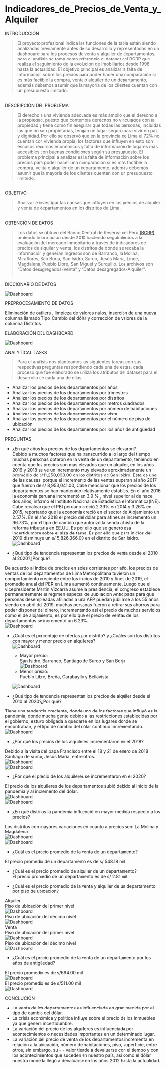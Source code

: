 # Indicadores_de_Precios_de_Venta_y_Alquiler
INTRODUCCIÓN
>El proyecto profesional indica las funciones de la tabla están siendo analizadas previamente antes de su desarrollo y representadas en un dashboard para los procesos de venta y alquiler de departamentos, para el análisis se toma como referencia el dataset del BCRP que realiza el seguimiento de la evolución de imobiliarios desde 1998 hasta la actualidad. El objetivo principal es analizar la falta de información sobre los precios para poder hacer una comparación si es más factible la compra, venta o alquiler de un departamento,  además debemos asumir que la mayoría de los clientes cuentan con un presupuesto limitado.<br>
<br>
DESCRIPCIÓN DEL PROBLEMA

>El derecho a una vivienda adecuada es más amplio que el derecho a la propiedad, puesto que contempla derechos no vinculados con la propiedad y tiene como fin asegurar que todas las personas, incluidas las que no son propietarias, tengan un lugar seguro para vivir en paz y dignidad.
Por ello se observó que en la provincia de Lima el 72% no cuentan con vivienda propia, los factores que influyen en esto son escasos recursos económicos y falta de información de lugares más accesibles con buenas condiciones según su presupuesto.
El problema principal a analizar es la falta de información sobre los precios para poder hacer una comparación si es más factible la compra, venta o alquiler de un departamento,  además debemos asumir que la mayoría de los clientes cuentan con un presupuesto limitado.<br>
<br>
OBJETIVO

>Analizar e investigar las causas que influyen en los precios de alquiler y venta de departamentos en los distritos de Lima.<br>
<br>
OBTENCIÓN DE DATOS

>Los datos se obtuvo del Banco Central de Reserva del Perú [(BCRP)](https://www.bcrp.gob.pe/estadisticas/indicador-de-precios-de-venta-de-departamentos.html), teniendo información desde 2010 haciendo seguimientos a la evaluación del mercado inmobiliario a través de indicadores de precios de alquiler y venta, los distritos de dónde se recaba la información y generan ingresos son de Barranco, la Molina, Miraflores, San Borja, 
San Isidro, Surco, Jesús María, Lince, Magdalena, Pueblo Libre, San Miguel y Surquillo.
Los archivos son “Datos desagregados-Venta” y  “Datos desagregados-Alquiler”.<br><br>

DICCIONARIO DE DATOS<br>

![Dashboard](https://github.com/LPaola614/Indicadores_de_Precios_de_Venta_y_Alquiler/blob/main/Proyecto_ADE/Tabla_Datos.PNG)<br>

PREPROCESAMIENTO DE DATOS

Eliminación de outliers , limpieza de valores nulos, inserción de una nueva columna llamado Tipo_Cambio del dólar y corrección de valores de la columna Distritos.

ELABORACIÓN DEL DASHBOARD

![Dashboard](https://github.com/LPaola614/Indicadores_de_Precios_de_Venta_y_Alquiler/blob/main/Proyecto_ADE/dashboard.png?raw=true)

ANALYTICAL TASKS

>Para el análisis nos planteamos las siguientes tareas con sus respectivas preguntas respondiendo cada una de estas, cada proceso que fue elaborado se utiliza los atributos  del dataset para el desarrollo de cada una de ellas.<br>
- Analizar los precios de los departamentos por años<br>
- Analizar los precios de los departamentos por trimestres<br> 
- Analizar los precios de los departamentos por distritos<br> 
- Analizar los precios de los departamentos por metros cuadrados<br>  
- Analizar los precios de los departamentos por número de habitaciones<br>
- Analizar los precios de los departamentos por vista<br>
- Analizar los precios de los departamentos por el número de piso de ubicación<br>
- Analizar los precios de los departamentos por los años de antigüedad<br>

PREGUNTAS 
  - ¿En qué años los precios de los departamentos se elevaron?<br>
Debido a muchos factores que ha transcurrido a lo largo del tiempo muchas personas optaron en la venta de un departamento, teniendo en cuenta que los precios son más elevados que un alquiler, en los años 2016 y 2018 se ve un incremento muy elevado  aproximadamente un promedio de s/11,258,038.00 en los distritos de San Isidro.
 Esta es una de las causas, porque el incremento de las ventas superan al año 2017 que fueron de  s/ 8,953,041.00, Cabe mencionar que los precios de los departamentos se han mantenido relativamente estables.
En el año 2016 la economía peruana incrementó un 3.9 % , nivel superior al de hace dos años, informó el Instituto Nacional de Estadística e Informática(INE). Cabe recalcar que el PBI peruano creció 2.39% en 2014 y 3.26% en 2015, reportando que la economía creció en el sector de Alojamiento un 2.57%. En el año 2018 el precio del dólar para afines se incrementó un 96.73%, por el tipo de cambio que autorizó la senda alcista de la reforma tributaria en EE.UU. Es por ello que se generó esa incertidumbre sobre el alza de tasas. Es por ello que para inicios del 2019 disminuye un s/ 5,826,366.00 en el distrito de San Isidro.
![Dashboard](https://github.com/LPaola614/Indicadores_de_Precios_de_Venta_y_Alquiler/blob/main/Proyecto_ADE/en_que%20a%C3%B1o__se_elevo.PNG)<br>

  - ¿Qué tipo de tendencia representan los precios de venta desde el 2010 al 2020?¿Por qué?<br>

 De acuerdo al índice de precios en soles corrientes por año, los precios de ventas de los departamentos de Lima Metropolitana tuvieron un comportamiento creciente entre los inicios de 2010  y fines de 2019, el promedio anual del PER en Lima aumentó continuamente.  Luego que el vicepresidente Martín Vizcarra asume la presidencia, el congreso establece permanentemente el régimen especial de Jubilación Anticipada para que personas  desempleadas afiliadas a una AFP puedan jubilarse a los 55 años siendo en abril del 2019, muchas personas fueron a retirar sus ahorros para poder disponer del dinero, incrementando así el precio de muchos servicios como el de alojamiento, es por ello que el precio de  ventas de los  departamentos se incrementó un 6.23%.<br>
![Dashboard](https://github.com/LPaola614/Indicadores_de_Precios_de_Venta_y_Alquiler/blob/main/Proyecto_ADE/Tendencias_2010_2020.PNG)<br>
- ¿Cuál es el porcentaje de ofertas por distrito? y ¿Cuáles son los distritos con mayor y menor precio en alquileres?<br>
![Dashboard](https://github.com/LPaola614/Indicadores_de_Precios_de_Venta_y_Alquiler/blob/main/Proyecto_ADE/ofertas%20de%20alquiler%20por%20distritos.png)<br>
  - Mayor precio:<br>
  San Isidro, Barranco, Santiago de Surco y San Borja<br>
 ![Dashboard](https://github.com/LPaola614/Indicadores_de_Precios_de_Venta_y_Alquiler/blob/main/Proyecto_ADE/distrito%20con%20valor%20alto%20de%20alquiler.png)<br>
  - Menor precio:<br>
  Pueblo Libre, Breña, Carabayllo y Bellavista<br>
 
  ![Dashboard](https://github.com/LPaola614/Indicadores_de_Precios_de_Venta_y_Alquiler/blob/main/Proyecto_ADE/distritos%20con%20mayor%20y%20menor%20precio.png)<br>
- ¿Qué tipo de tendencia representan los precios de alquiler desde el 2010 al 2020?¿Por qué?<br>

Tiene una tendencia creciente, donde uno de los factores que influyó es la pandemia, donde mucha gente debido a las restricciones establecidas por el gobierno, estuvo obligada a quedarse en los lugares donde se encontraban, y el tipo de cambio del dólar continuó incrementando.<br>
![Dashboard](https://github.com/LPaola614/Indicadores_de_Precios_de_Venta_y_Alquiler/blob/main/Proyecto_ADE/precio%20por%20a%C3%B1os.png)<br>
- ¿Por qué los precios de los alquileres incrementaron en el 2018?<br> 

Debido a la visita del papa Francisco entre el 18 y 21 de enero de 2018 Santiago de surco, Jesús María, entre otros.<br>
![Dashboard](https://github.com/LPaola614/Indicadores_de_Precios_de_Venta_y_Alquiler/blob/main/Proyecto_ADE/precio%20por%20distrito%202018.png)<br> 
![Dashboard](https://github.com/LPaola614/Indicadores_de_Precios_de_Venta_y_Alquiler/blob/main/Proyecto_ADE/precio%20por%20trimestre%202018.png)<br> 
- ¿Por qué el precio de los alquileres se incrementaron en el 2020?<br> 

El precio de los alquileres de los departamentos subió debido al inicio de la pandemia y al incremento del dólar.<br> 
![Dashboard](https://github.com/LPaola614/Indicadores_de_Precios_de_Venta_y_Alquiler/blob/main/Proyecto_ADE/tipo%20de%20cambio%20por%20a%C3%B1o.png)<br>
![Dashboard](https://github.com/LPaola614/Indicadores_de_Precios_de_Venta_y_Alquiler/blob/main/Proyecto_ADE/precio%20por%20a%C3%B1os.png)<br>
- ¿En qué distritos la pandemia influenció en mayor medida respecto a los precios?<br> 

Los distritos con mayores variaciones en cuanto a precios son: La Molina y Magdalena<br>
![Dashboard](https://github.com/LPaola614/Indicadores_de_Precios_de_Venta_y_Alquiler/blob/main/Proyecto_ADE/precio%20por%20distrito%202019.png)<br> 
![Dashboard](https://github.com/LPaola614/Indicadores_de_Precios_de_Venta_y_Alquiler/blob/main/Proyecto_ADE/precio%20por%20distrito%202020.png)<br> 
  - ¿Cuál es el precio promedio de la venta de un departamento?<br> 
 
 El precio promedio de un departamento es de s/ 548.18 mil<br>
  - ¿Cuál es el precio promedio de alquiler de un departamento?<br>
 El precio promedio de un departamento es de s/ 2.81 mil<br>

  - ¿Cuál es el precio promedio de la venta y alquiler de un departamento por piso de ubicación?<br>
 
 Alquiler<br>
 Piso de ubicación del primer nivel<br>
![Dashboard](https://github.com/LPaola614/Indicadores_de_Precios_de_Venta_y_Alquiler/blob/main/Proyecto_ADE/Primer_Piso.PNG)<br>
Piso de ubicación del décimo nivel <br>
![Dashboard](https://github.com/LPaola614/Indicadores_de_Precios_de_Venta_y_Alquiler/blob/main/Proyecto_ADE/piso_Alto.PNG)<br>
Venta <br>
Piso de ubicación del primer nivel <br>
![Dashboard](https://github.com/LPaola614/Indicadores_de_Precios_de_Venta_y_Alquiler/blob/main/Proyecto_ADE/Venta_Piso_1.PNG)<br>
Piso de ubicación del décimo nivel <br>
![Dashboard](https://github.com/LPaola614/Indicadores_de_Precios_de_Venta_y_Alquiler/blob/main/Proyecto_ADE/Venta_Piso_10.PNG)<br>
  - ¿Cuál es el precio promedio de la venta de un departamento por los años de antigüedad?<br>

El precio promedio es de s/694.00 mil<br>
![Dashboard](https://github.com/LPaola614/Indicadores_de_Precios_de_Venta_y_Alquiler/blob/main/Proyecto_ADE/Antiguedad_1.PNG)<br>
El precio promedio es de s/511.00 mil<br>
![Dashboard](https://github.com/LPaola614/Indicadores_de_Precios_de_Venta_y_Alquiler/blob/main/Proyecto_ADE/Antiguedad_2.PNG)<br>

CONCLUCIÓN<br>

- La venta de los departamentos es influenciada en gran medida por el tipo de cambio del dólar.<br> 
- La crisis económica y política influye sobre el precio de los inmuebles ya que genera incertidumbre.<br>
- La variación del precio de los alquileres es influenciada por acontecimientos o necesidades importantes en un determinado lugar.<br>
- La variación del precio de venta de los departamentos incrementa en relación a la ubicación, número de habitaciones, piso, superficie, entre otros, sin embargo, su - - valor tiende a devaluarse con el tiempo y con los acontecimientos que suceden en nuestro país, así como el dólar nuestra moneda llegó a devaluarse en los años 2012 hasta la actualidad.<br>
